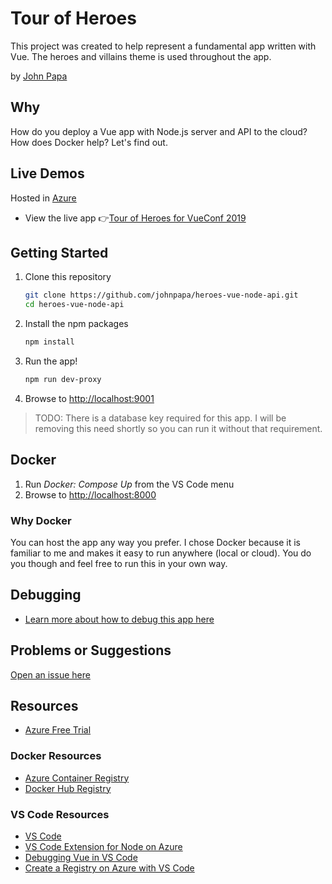 # Tour of Heroes

This project was created to help represent a fundamental app written with Vue. The heroes and villains theme is used throughout the app.

by [John Papa](http://twitter.com/john_papa)

## Why

How do you deploy a Vue app with Node.js server and API to the cloud? How does Docker help? Let's find out.

## Live Demos

Hosted in [Azure](https://azure.microsoft.com/en-us/free/?wt.mc_id=heroesvuenodeapi-github-jopapa)

- View the live app 👉[Tour of Heroes for VueConf 2019](https://papa-vueconf2019.azurewebsites.net)

## Getting Started

1. Clone this repository

   ```bash
   git clone https://github.com/johnpapa/heroes-vue-node-api.git
   cd heroes-vue-node-api
   ```

1. Install the npm packages

   ```bash
   npm install
   ```

1. Run the app!

   ```bash
   npm run dev-proxy
   ```

1. Browse to <http://localhost:9001>

> TODO: There is a database key required for this app. I will be removing this need shortly so you can run it without that requirement.

## Docker

1. Run _Docker: Compose Up_ from the VS Code menu
1. Browse to <http://localhost:8000>

### Why Docker

You can host the app any way you prefer. I chose Docker because it is familiar to me and makes it easy to run anywhere (local or cloud). You do you though and feel free to run this in your own way.

## Debugging

- [Learn more about how to debug this app here](/DEBUG.md)

## Problems or Suggestions

[Open an issue here](/issues)

## Resources

- [Azure Free Trial](https://azure.microsoft.com/en-us/free/?wt.mc_id=heroesvuenodeapi-github-jopapa)

### Docker Resources

- [Azure Container Registry](https://docs.microsoft.com/en-us/azure/container-registry/?wt.mc_id=heroesvuenodeapi-github-jopapa)
- [Docker Hub Registry](https://hub.docker.com/)

### VS Code Resources

- [VS Code](https://code.visualstudio.com?wt.mc_id=heroesvuenodeapi-github-jopapa)
- [VS Code Extension for Node on Azure](https://marketplace.visualstudio.com/items?itemName=ms-vscode.vscode-node-azure-pack&WT.mc_id=heroesvuenodeapi-github-jopapa)
- [Debugging Vue in VS Code](https://code.visualstudio.com/docs/nodejs/vuejs-tutorial?wt.mc_id=heroesvuenodeapi-github-jopapa)
- [Create a Registry on Azure with VS Code](https://code.visualstudio.com/tutorials/docker-extension/create-registry?wt.mc_id=heroesvuenodeapi-github-jopapa)
